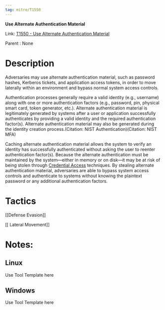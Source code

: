 ```yaml
---
tag: mitre/T1550
---
```


**Use Alternate Authentication Material**

Link: [T1550 - Use Alternate Authentication Material](https://attack.mitre.org/techniques/T1550)

Parent : None


# Description

Adversaries may use alternate authentication material, such as password hashes, Kerberos tickets, and application access tokens, in order to move laterally within an environment and bypass normal system access controls. 

Authentication processes generally require a valid identity (e.g., username) along with one or more authentication factors (e.g., password, pin, physical smart card, token generator, etc.). Alternate authentication material is legitimately generated by systems after a user or application successfully authenticates by providing a valid identity and the required authentication factor(s). Alternate authentication material may also be generated during the identity creation process.(Citation: NIST Authentication)(Citation: NIST MFA)

Caching alternate authentication material allows the system to verify an identity has successfully authenticated without asking the user to reenter authentication factor(s). Because the alternate authentication must be maintained by the system—either in memory or on disk—it may be at risk of being stolen through [Credential Access](https://attack.mitre.org/tactics/TA0006) techniques. By stealing alternate authentication material, adversaries are able to bypass system access controls and authenticate to systems without knowing the plaintext password or any additional authentication factors.


# Tactics


[[Defense Evasion]]

[[ Lateral Movement]]


# Notes:

## Linux

Use Tool Template here

## Windows

Use Tool Template here